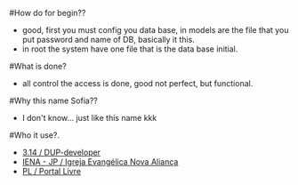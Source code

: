 #How do for begin??
- good, first you must config you data base, in models are the file that you put password and name of DB, basically it this.
- in root the system have one file that is the data base initial.

#What is done? 
- all control the access is done, good not perfect, but functional.

#Why this name Sofia??
- I don't know... just like this name kkk

#Who it use?.
 - [3.14 / DUP-developer](http://314.bl.ee)
 - [IENA - JP / Igreja Evangélica Nova Aliança](http://ienajp.hol.es/)
 - [PL / Portal Livre](http://portallivrepb.com.br)
